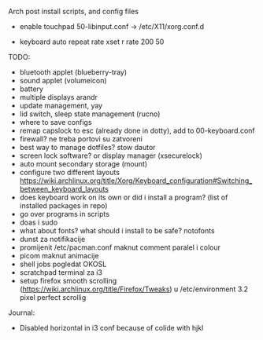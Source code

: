 Arch post install scripts, and config files

- enable touchpad
50-libinput.conf -> /etc/X11/xorg.conf.d

- keyboard auto repeat rate
xset r rate 200 50

TODO:
- bluetooth applet (blueberry-tray)
- sound applet (volumeicon)
- battery
- multiple displays arandr
- update management, yay
- lid switch, sleep state management (rucno)
- where to save configs
- remap capslock to esc (already done in dotty), add to 00-keyboard.conf
- firewall? ne treba portovi su zatvoreni
- best way to manage dotfiles? stow dautor
- screen lock software? or display manager (xsecurelock)
- auto mount secondary storage (mount)
- configure two different layouts https://wiki.archlinux.org/title/Xorg/Keyboard_configuration#Switching_between_keyboard_layouts
- does keyboard work on its own or did i install a program? (list of installed packages in repo)
- go over programs in scripts
- doas i sudo
- what about fonts? what should i install to be safe? notofonts
- dunst za notifikacije
- promijenit /etc/pacman.conf maknut comment paralel i colour
- picom maknut animacije
- shell jobs pogledat OKOSL 
- scratchpad terminal za i3
- setup firefox smooth scrolling (https://wiki.archlinux.org/title/Firefox/Tweaks) u /etc/environment 3.2 pixel perfect scrollig


Journal:
- Disabled horizontal in i3 conf because of colide with hjkl
